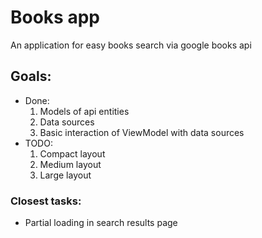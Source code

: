 # Books app

An application for easy books search via google books api

## Goals:

- Done:
  1) Models of api entities
  2) Data sources
  3) Basic interaction of ViewModel with data sources 
- TODO:
  1) Compact layout
  2) Medium layout
  3) Large layout

### Closest tasks:
- Partial loading in search results page
